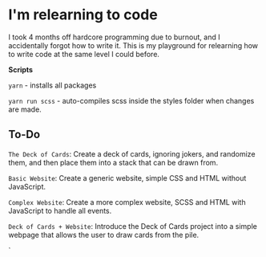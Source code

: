 # I'm relearning to code

I took 4 months off hardcore programming due to burnout, and I accidentally forgot how to write it. This is my playground for relearning how to write code at the same level I could before.

**Scripts**

`yarn` - installs all packages

`yarn run scss` - auto-compiles scss inside the styles folder when changes are made.

## To-Do

`The Deck of Cards`: Create a deck of cards, ignoring jokers, and randomize them, and then place them into a stack that can be drawn from.

`Basic Website`: Create a generic website, simple CSS and HTML without JavaScript.

`Complex Website`: Create a more complex website, SCSS and HTML with JavaScript to handle all events.

`Deck of Cards + Website`: Introduce the Deck of Cards project into a simple webpage that allows the user to draw cards from the pile.

`
